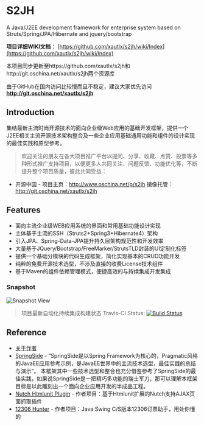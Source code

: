 # S2JH

A Java/J2EE development framework for enterprise system based on Struts/Spring/JPA/Hibernate and jquery/bootstrap

**项目详细WIKI文档**： [https://github.com/xautlx/s2jh/wiki/Index](https://github.com/xautlx/s2jh/wiki/Index)

本项目同步更新至https://github.com/xautlx/s2jh和http://git.oschina.net/xautlx/s2jh两个资源库

由于GitHub在国内访问比较慢而且不稳定，建议大家优先访问  **http://git.oschina.net/xautlx/s2jh**

## Introduction

集结最新主流时尚开源技术的面向企业级Web应用的基础开发框架，提供一个J2EE相关主流开源技术架构整合及一些企业应用基础通用功能和组件的设计实现的最佳实践和原型参考。

> 欢迎关注的朋友在各大项目推广平台以提问、分享、收藏、点赞、投票等多种形式推广支持项目，以便更多人共同关注、问题反馈、功能优化等，不断提升整个项目质量，彼此共同受益：

* 开源中国  - 项目主页：http://www.oschina.net/p/s2jh 镜像托管：http://git.oschina.net/xautlx/s2jh

## Features

* 面向主流企业级WEB应用系统的界面和常用基础功能设计实现
* 主体基于主流的SSH（Struts2+Spring3+Hibernate4）架构
* 引入JPA、Spring-Data-JPA提升持久层架构规范性和开发效率
* 大量基于JQuery/Bootstrap/FreeMarker/StrutsTLD封装的UI定制化标签
* 提供一个基础分模块的代码生成框架，简化实现基本的CRUD功能开发
* 纯粹的免费开源技术选型，不涉及直接的收费License技术组件
* 基于Maven的组件依赖管理模式，便捷高效的与持续集成开发集成

### Snapshot

![Snapshot View](https://raw.github.com/wiki/xautlx/s2jh/images/index.gif)

> 项目最新自动化持续集成构建状态 Travis-CI Status: [![Build Status](https://travis-ci.org/xautlx/s2jh.png?branch=master)](https://travis-ci.org/xautlx/s2jh)

## Reference

* [关于作者](https://github.com/xautlx/s2jh/wiki/AboutAuthor)
* [SpringSide](https://github.com/springside/) - “SpringSide是以Spring Framework为核心的，Pragmatic风格的JavaEE应用参考示例，是JavaEE世界中的主流技术选型，最佳实践的总结与演示”。
本框架其中一些技术选型和整合也充分借鉴参考了SpringSide的最佳实践，如果说SpringSide是一把精巧多功能的瑞士军刀，那可以理解本框架目标是以此雕刻出一个面向企业应用开发的半成品工程。
* [Nutch Htmlunit Plugin](https://github.com/xautlx/nutch-htmlunit) - 作者项目：基于Htmlunit扩展的Nutch支持AJAX页面抓取插件
* [12306 Hunter](https://github.com/xautlx/12306-hunter) - 作者项目：Java Swing C/S版本12306订票助手，用处你懂的
